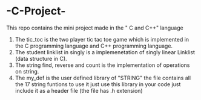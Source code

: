 # -C-Project-
This repo contains the mini project made in the " C and C++" language 
1. The tic_toc is the two player tic tac toe game which is implemented in the C programming language and C++ programming language.
2. The student linklist in singly is a implemenetation of singly linear Linklist (data structure in C).
3. The string find, reverse and count is the implementation of operations on string.
4. The my_def is the user defined library of "STRING" the file contains all the 17 string funtions to use it just use this library in your code just include it as a header file (the file has .h extension)
